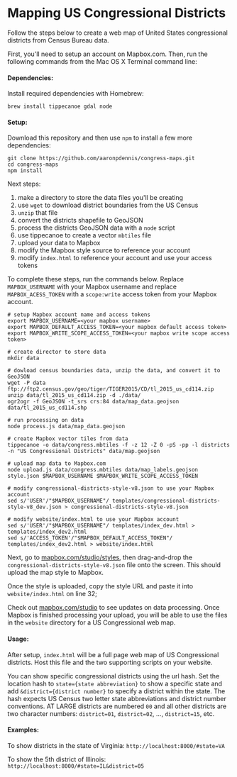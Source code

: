 # Mapping US Congressional Districts

Follow the steps below to create a web map of United States congressional districts from Census Bureau data.

First, you'll need to setup an account on Mapbox.com. Then, run the following commands from the Mac OS X Terminal command line:

#### Dependencies:

Install required dependencies with Homebrew:

```
brew install tippecanoe gdal node
```

#### Setup:

Download this repository and then use `npm` to install a few more dependencies:

```
git clone https://github.com/aaronpdennis/congress-maps.git
cd congress-maps
npm install
```

Next steps:

1. make a directory to store the data files you'll be creating
2. use `wget` to download district boundaries from the US Census
3. `unzip` that file
4. convert the districts shapefile to GeoJSON
5. process the districts GeoJSON data with a `node` script
6. use tippecanoe to create a vector `mbtiles` file
7. upload your data to Mapbox
8. modify the Mapbox style source to reference your account
9. modify `index.html` to reference your account and use your access tokens

To complete these steps, run the commands below. Replace `MAPBOX_USERNAME` with your Mapbox username and replace `MAPBOX_ACESS_TOKEN` with a `scope:write` access token from your Mapbox account.

```
# setup Mapbox account name and access tokens
export MAPBOX_USERNAME=<your mapbox username>
export MAPBOX_DEFAULT_ACCESS_TOKEN=<your mapbox default access token>
export MAPBOX_WRITE_SCOPE_ACCESS_TOKEN=<your mapbox write scope access token>

# create director to store data
mkdir data

# dowload census boundaries data, unzip the data, and convert it to GeoJSON
wget -P data ftp://ftp2.census.gov/geo/tiger/TIGER2015/CD/tl_2015_us_cd114.zip
unzip data/tl_2015_us_cd114.zip -d ./data/
ogr2ogr -f GeoJSON -t_srs crs:84 data/map_data.geojson data/tl_2015_us_cd114.shp

# run processing on data
node process.js data/map_data.geojson

# create Mapbox vector tiles from data
tippecanoe -o data/congress.mbtiles -f -z 12 -Z 0 -pS -pp -l districts -n "US Congressional Districts" data/map.geojson

# upload map data to Mapbox.com
node upload.js data/congress.mbtiles data/map_labels.geojson style.json $MAPBOX_USERNAME $MAPBOX_WRITE_SCOPE_ACCESS_TOKEN

# modify congressional-districts-style-v8.json to use your Mapbox account
sed s/'USER'/"$MAPBOX_USERNAME"/ templates/congressional-districts-style-v8_dev.json > congressional-districts-style-v8.json

# modify website/index.html to use your Mapbox account
sed s/'USER'/"$MAPBOX_USERNAME"/ templates/index_dev.html > templates/index_dev2.html
sed s/'ACCESS_TOKEN'/"$MAPBOX_DEFAULT_ACCESS_TOKEN"/ templates/index_dev2.html > website/index.html
```

Next, go to [mapbox.com/studio/styles](https://www.mapbox.com/styles), then drag-and-drop the `congressional-districts-style-v8.json` file onto the screen. This should upload the map style to Mapbox.

Once the style is uploaded, copy the style URL and paste it into `website/index.html` on line 32;

Check out [mapbox.com/studio](https://www.mapbox.com/studio) to see updates on data processing. Once Mapbox is finished processing your upload, you will be able to use the files in the `website` directory for a US Congressional web map.

#### Usage:

After setup, `index.html` will be a full page web map of US Congressional districts. Host this file and the two supporting scripts on your website.

You can show specific congressional districts using the url hash. Set the location hash to `state={state abbreviation}` to show a specific state and add `&district={district number}` to specify a district within the state. The hash expects US Census two letter state abbreviations and district number conventions. AT LARGE districts are numbered `00` and all other districts are two character numbers: `district=01`, `district=02`, ..., `district=15`, etc.

#### Examples:

To show districts in the state of Virginia: `http://localhost:8000/#state=VA`

To show the 5th district of Illinois: `http://localhost:8000/#state=IL&district=05`
